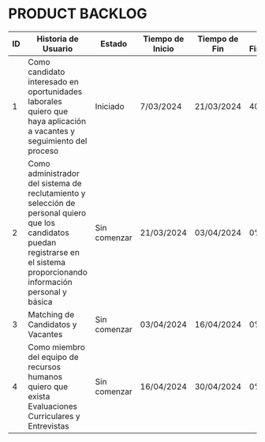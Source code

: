 # PRODUCT BACKLOG

| ID | Historia de Usuario | Estado | Tiempo de Inicio | Tiempo de Fin | % Finalizado |
| --- | --- | --- | --- | --- | --- |
| 1 | Como candidato interesado en oportunidades laborales quiero que haya aplicación a vacantes y seguimiento del proceso | Iniciado | 7/03/2024 | 21/03/2024 | 40% |
| 2 | Como administrador del sistema de reclutamiento y selección de personal quiero que los candidatos puedan registrarse en el sistema proporcionando información personal y básica | Sin comenzar | 21/03/2024 | 03/04/2024 | 0% |
| 3 | Matching de Candidatos y Vacantes | Sin comenzar | 03/04/2024 | 16/04/2024 | 0% |
| 4 | Como miembro del equipo de recursos humanos quiero que exista Evaluaciones Curriculares y Entrevistas | Sin comenzar | 16/04/2024 | 30/04/2024 | 0% |



